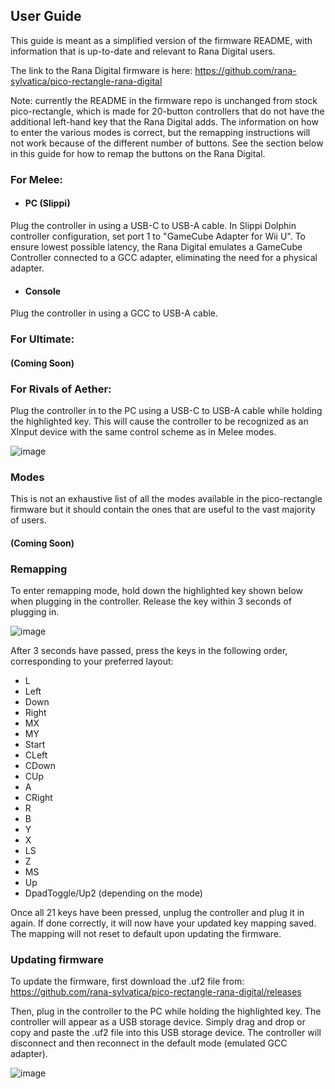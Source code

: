 ## User Guide

This guide is meant as a simplified version of the firmware README, with information that is up-to-date and relevant to Rana Digital users.

The link to the Rana Digital firmware is here: https://github.com/rana-sylvatica/pico-rectangle-rana-digital

Note: currently the README in the firmware repo is unchanged from stock pico-rectangle, which is made for 20-button controllers that do not have the additional left-hand key that the Rana Digital adds.  The information on how to enter the various modes is correct, but the remapping instructions will not work because of the different number of buttons.  See the section below in this guide for how to remap the buttons on the Rana Digital.

### For Melee:

- #### PC (Slippi)

Plug the controller in using a USB-C to USB-A cable.  In Slippi Dolphin controller configuration, set port 1 to "GameCube Adapter for Wii U".  To ensure lowest possible latency, the Rana Digital emulates a GameCube Controller connected to a GCC adapter, eliminating the need for a physical adapter.

- #### Console

Plug the controller in using a GCC to USB-A cable.

### For Ultimate:

#### (Coming Soon)

### For Rivals of Aether:

Plug the controller in to the PC using a USB-C to USB-A cable while holding the highlighted key.  This will cause the controller to be recognized as an XInput device with the same control scheme as in Melee modes.

![image](https://user-images.githubusercontent.com/95242582/200223718-eafcbdc4-be48-4411-9f8e-fb916dd7b6cd.png)


### Modes

This is not an exhaustive list of all the modes available in the pico-rectangle firmware but it should contain the ones that are useful to the vast majority of users.

#### (Coming Soon)

### Remapping

To enter remapping mode, hold down the highlighted key shown below when plugging in the controller.  Release the key within 3 seconds of plugging in.

![image](https://user-images.githubusercontent.com/95242582/200139452-89966a1b-7011-48a5-aa38-6df6dad52511.png)

After 3 seconds have passed, press the keys in the following order, corresponding to your preferred layout:

 - L
 - Left
 - Down 
 - Right
 - MX
 - MY
 - Start
 - CLeft
 - CDown
 - CUp
 - A
 - CRight
 - R
 - B
 - Y
 - X
 - LS
 - Z
 - MS
 - Up
 - DpadToggle/Up2 (depending on the mode)

Once all 21 keys have been pressed, unplug the controller and plug it in again.  If done correctly, it will now have your updated key mapping saved.  The mapping will not reset to default upon updating the firmware.

### Updating firmware

To update the firmware, first download the .uf2 file from: https://github.com/rana-sylvatica/pico-rectangle-rana-digital/releases

Then, plug in the controller to the PC while holding the highlighted key.  The controller will appear as a USB storage device.  Simply drag and drop or copy and paste the .uf2 file into this USB storage device.  The controller will disconnect and then reconnect in the default mode (emulated GCC adapter).

![image](https://user-images.githubusercontent.com/95242582/200201359-dd910422-d2cd-4318-995a-8f888dfb1723.png)

